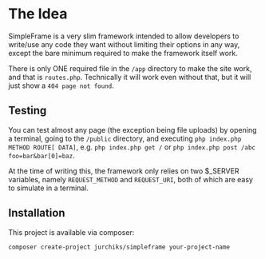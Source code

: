 # The Idea

SimpleFrame is a very slim framework intended to allow developers to write/use
any code they want without limiting their options in any way, except the bare
minimum required to make the framework itself work.

There is only ONE required file in the `/app` directory to make the site work,
and that is `routes.php`. Technically it will work even without that, but it will
just show a `404 page not found`.

## Testing

You can test almost any page (the exception being file uploads) by opening
a terminal, going to the `/public` directory, and executing
`php index.php METHOD ROUTE[ DATA]`, e.g. `php index.php get /`
or `php index.php post /abc foo=bar&bar[0]=baz`.

At the time of writing this, the framework only relies on two $_SERVER variables,
namely `REQUEST_METHOD` and `REQUEST_URI`, both of which are easy to simulate
in a terminal.

## Installation

This project is available via composer:

`composer create-project jurchiks/simpleframe your-project-name`
